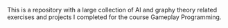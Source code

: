 This is a repository with a large collection of AI and graphy theory related exercises and projects I completed for the course Gameplay Programming.
